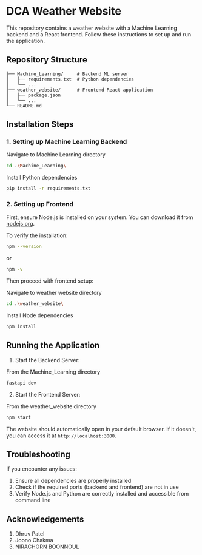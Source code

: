 # DCA Weather Website

This repository contains a weather website with a Machine Learning backend and a React frontend. Follow these instructions to set up and run the application.


## Repository Structure

```
├── Machine_Learning/     # Backend ML server
│   ├── requirements.txt  # Python dependencies
│   └── ...
├── weather_website/      # Frontend React application
│   ├── package.json
│   └── ...
└── README.md
```

## Installation Steps

### 1. Setting up Machine Learning Backend


Navigate to Machine Learning directory
```bash
cd .\Machine_Learning\
```
Install Python dependencies
```bash
pip install -r requirements.txt
```

### 2. Setting up Frontend

First, ensure Node.js is installed on your system. You can download it from [nodejs.org](https://nodejs.org/).

To verify the installation:
```bash
npm --version
```
or
```bash
npm -v
```

Then proceed with frontend setup:

Navigate to weather website directory
```bash
cd .\weather_website\
```

Install Node dependencies
```bash
npm install
```

## Running the Application

1. Start the Backend Server:

From the Machine_Learning directory
```bash
fastapi dev
```

2. Start the Frontend Server:

From the weather_website directory
```bash
npm start
```

The website should automatically open in your default browser. If it doesn't, you can access it at `http://localhost:3000`.

## Troubleshooting

If you encounter any issues:

1. Ensure all dependencies are properly installed
2. Check if the required ports (backend and frontend) are not in use
3. Verify Node.js and Python are correctly installed and accessible from command line

## Acknowledgements
1. Dhruv Patel
2. Joono Chakma
3. NIRACHORN BOONNOUL

